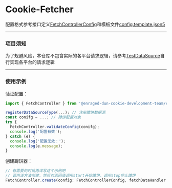 # Cookie-Fetcher

配置格式参考接口定义[FetchControllerConfig](./src/fetch/FetchControllerConfig.ts)和模板文件[config.template.json5](./config.template.json5)

---

### 项目须知

为了规避风险，本仓库不包含实际的各平台请求逻辑，请参考[TestDataSource](./test/utils/TestDataSource.ts)自行实现各平台的请求逻辑

---

### 使用示例

验证配置：

```typescript
import { FetchController } from '@enraged-dun-cookie-development-team/cookie-fetcher-core';

registerDataSourceType(...); // 注册蹲饼数据源
const conifg = ...; // 蹲饼配置对象
try {
  FetchController.validateConfig(conifg);
  console.log('配置有效');
} catch (e) {
  console.log('配置无效：');
  console.log(e.message);
}
```

创建蹲饼器：

```typescript
// 有需要的时候再详写这个示例吧
// 调用该方法创建，然后对返回值调用start开始蹲饼，调用stop停止蹲饼
FetchController.create(config: FetchControllerConfig, fetchDataHandler: FetchDataHandler, logger: Logger, persistCookieIds?: CookieIdsPersister)
```

